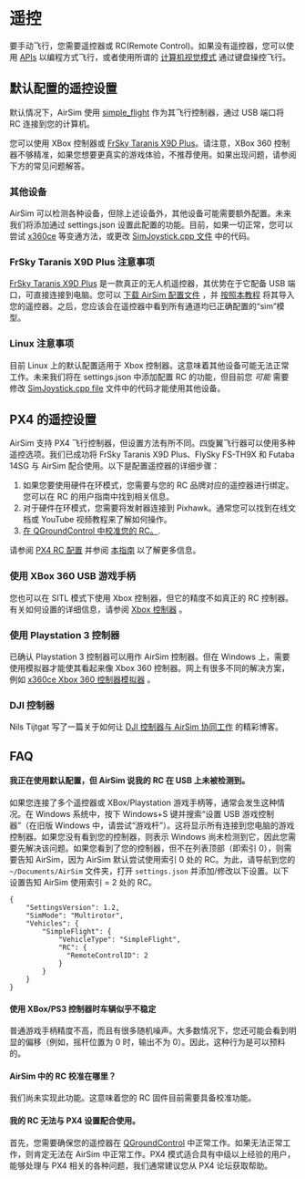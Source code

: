 # 遥控

要手动飞行，您需要遥控器或 RC(Remote Control)。如果没有遥控器，您可以使用 [APIs](apis.md) 以编程方式飞行，或者使用所谓的 [计算机视觉模式](image_apis.md) 通过键盘操控飞行。

## 默认配置的遥控设置

默认情况下，AirSim 使用 [simple_flight](simple_flight.md)  作为其飞行控制器，通过 USB 端口将 RC 连接到您的计算机。

您可以使用 XBox 控制器或 [FrSky Taranis X9D Plus](https://hobbyking.com/en_us/frsky-2-4ghz-accst-taranis-x9d-plus-and-x8r-combo-digital-telemetry-radio-system-mode-2.html)。请注意，XBox 360 控制器不够精准，如果您想要更真实的游戏体验，不推荐使用。如果出现问题，请参阅下方的常见问题解答。


### 其他设备

AirSim 可以检测各种设备，但除上述设备外，其他设备可能需要额外配置。未来我们将添加通过 settings.json 设置此配置的功能。目前，如果一切正常，您可以尝试 [x360ce](http://www.x360ce.com/) 等变通方法，或更改 [SimJoystick.cpp 文件](https://github.com/microsoft/AirSim/blob/main/Unreal/Plugins/AirSim/Source/SimJoyStick/SimJoyStick.cpp#L50) 中的代码。


### FrSky Taranis X9D Plus 注意事项

[FrSky Taranis X9D Plus](https://hobbyking.com/en_us/frsky-2-4ghz-accst-taranis-x9d-plus-and-x8r-combo-digital-telemetry-radio-system-mode-2.html) 是一款真正的无人机遥控器，其优势在于它配备 USB 端口，可直接连接到电脑。您可以 [下载 AirSim 配置文件](misc/AirSim_FrSkyTaranis.bin) ，并 [按照本教程](https://www.youtube.com/watch?v=qe-13Gyb0sw) 将其导入您的遥控器。之后，您应该会在遥控器中看到所有通道均已正确配置的“sim”模型。

### Linux 注意事项

目前 Linux 上的默认配置适用于 Xbox 控制器。这意味着其他设备可能无法正常工作。未来我们将在 settings.json 中添加配置 RC 的功能，但目前您 *可能* 需要修改 [SimJoystick.cpp file](https://github.com/microsoft/AirSim/blob/main/Unreal/Plugins/AirSim/Source/SimJoyStick/SimJoyStick.cpp#L340) 文件中的代码才能使用其他设备。


## PX4 的遥控设置

AirSim 支持 PX4 飞行控制器，但设置方法有所不同。四旋翼飞行器可以使用多种遥控选项。我们已成功将 FrSky Taranis X9D Plus、FlySky FS-TH9X 和 Futaba 14SG 与 AirSim 配合使用。以下是配置遥控器的详细步骤：


1. 如果您要使用硬件在环模式，您需要与您的 RC 品牌对应的遥控器进行绑定。您可以在 RC 的用户指南中找到相关信息。 
2. 对于硬件在环模式，您需要将发射器连接到 Pixhawk。通常您可以找到在线文档或 YouTube 视频教程来了解如何操作。 
3. [在 QGroundControl 中校准您的 RC。](https://docs.qgroundcontrol.com/en/SetupView/Radio.html).

请参阅 [PX4 RC 配置](https://docs.px4.io/en/getting_started/rc_transmitter_receiver.html) 并参阅 [本指南](https://docs.px4.io/master/en/getting_started/rc_transmitter_receiver.html#px4-compatible-receivers) 以了解更多信息。


### 使用 XBox 360 USB 游戏手柄

您也可以在 SITL 模式下使用 Xbox 控制器，但它的精度不如真正的 RC 控制器。有关如何设置的详细信息，请参阅 [Xbox 控制器](xbox_controller.md) 。


### 使用 Playstation 3 控制器

已确认 Playstation 3 控制器可以用作 AirSim 控制器。但在 Windows 上，需要使用模拟器才能使其看起来像 Xbox 360 控制器。网上有很多不同的解决方案，例如 [x360ce Xbox 360 控制器模拟器](https://github.com/x360ce/x360ce) 。


### DJI 控制器

Nils Tijtgat 写了一篇关于如何让 [DJI 控制器与 AirSim 协同工作](https://timebutt.github.io/static/using-a-phantom-dji-controller-in-airsim/) 的精彩博客。


## FAQ

#### 我正在使用默认配置，但 AirSim 说我的 RC 在 USB 上未被检测到。

如果您连接了多个遥控器或 XBox/Playstation 游戏手柄等，通常会发生这种情况。在 Windows 系统中，按下 Windows+S 键并搜索“设置 USB 游戏控制器”（在旧版 Windows 中，请尝试“游戏杆”）。这将显示所有连接到您电脑的游戏控制器。如果您没有看到您的控制器，则表示 Windows 尚未检测到它，因此您需要先解决该问题。如果您看到了您的控制器，但不在列表顶部（即索引 0），则需要告知 AirSim，因为 AirSim 默认尝试使用索引 0 处的 RC。为此，请导航到您的 `~/Documents/AirSim` 文件夹，打开 `settings.json` 并添加/修改以下设置。以下设置告知 AirSim 使用索引 = 2 处的 RC。

```
{
    "SettingsVersion": 1.2,
    "SimMode": "Multirotor",
    "Vehicles": {
        "SimpleFlight": {
            "VehicleType": "SimpleFlight",
            "RC": {
              "RemoteControlID": 2
            }
        }
    }
}
```

#### 使用 XBox/PS3 控制器时车辆似乎不稳定

普通游戏手柄精度不高，而且有很多随机噪声。大多数情况下，您还可能会看到明显的偏移（例如，摇杆位置为 0 时，输出不为 0）。因此，这种行为是可以预料的。


#### AirSim 中的 RC 校准在哪里？

我们尚未实现此功能。这意味着您的 RC 固件目前需要具备校准功能。


#### 我的 RC 无法与 PX4 设置配合使用。

首先，您需要确保您的遥控器在 [QGroundControl](https://docs.qgroundcontrol.com/en/SetupView/Radio.html) 中正常工作。如果无法正常工作，则肯定无法在 AirSim 中正常工作。PX4 模式适合具有中级以上经验的用户，能够处理与 PX4 相关的各种问题，我们通常建议您从 PX4 论坛获取帮助。


